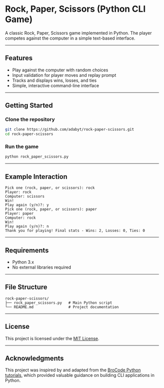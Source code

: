 # Rock, Paper, Scissors (Python CLI Game)

A classic Rock, Paper, Scissors game implemented in Python. The player competes against the computer in a simple text-based interface.

---

## Features

- Play against the computer with random choices
- Input validation for player moves and replay prompt
- Tracks and displays wins, losses, and ties
- Simple, interactive command-line interface

---

## Getting Started

### Clone the repository

```bash
git clone https://github.com/adabyt/rock-paper-scissors.git
cd rock-paper-scissors
```

### Run the game

```bash
python rock_paper_scissors.py
```

---

## Example Interaction

```plaintext
Pick one (rock, paper, or scissors): rock
Player: rock
Computer: scissors
Win!
Play again (y/n)?: y
Pick one (rock, paper, or scissors): paper
Player: paper
Computer: rock
Win!
Play again (y/n)?: n
Thank you for playing! Final stats - Wins: 2, Losses: 0, Ties: 0
```

---

## Requirements

- Python 3.x
- No external libraries required

---

## File Structure

```
rock-paper-scissors/
├── rock_paper_scissors.py   # Main Python script
└── README.md                # Project documentation
```

---

## License

This project is licensed under the [MIT License](https://opensource.org/licenses/MIT).

---

## Acknowledgments

This project was inspired by and adapted from the [BroCode Python tutorials](https://www.youtube.com/c/BroCodez), which provided valuable guidance on building CLI applications in Python.
